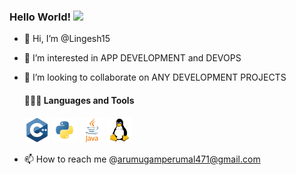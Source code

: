   ### Hello World!  <img src="https://github.com/sciencepal/sciencepal/blob/master/assets/Hi.gif" width="29px">
- 👋 Hi, I’m @Lingesh15
- 👀 I’m interested in APP DEVELOPMENT and DEVOPS
- 💞️ I’m looking to collaborate on ANY DEVELOPMENT PROJECTS
    #### 👨🏻‍💻 Languages and Tools <br />
   <code><img height="40" src="https://raw.githubusercontent.com/github/explore/80688e429a7d4ef2fca1e82350fe8e3517d3494d/topics/cpp/cpp.png"></code>
   <code><img height="40" src="https://raw.githubusercontent.com/github/explore/80688e429a7d4ef2fca1e82350fe8e3517d3494d/topics/python/python.png"></code>
   <code><img height="40" src="https://raw.githubusercontent.com/github/explore/80688e429a7d4ef2fca1e82350fe8e3517d3494d/topics/java/java.png"></code>
   <code><img height="40" src="https://raw.githubusercontent.com/github/explore/80688e429a7d4ef2fca1e82350fe8e3517d3494d/topics/linux/linux.png"></code>

- 📫 How to reach me @arumugamperumal471@gmail.com

<!---
Lingesh15/Lingesh15 is a ✨ special ✨ repository because its `README.md` (this file) appears on your GitHub profile.
You can click the Preview link to take a look at your changes.
--->
